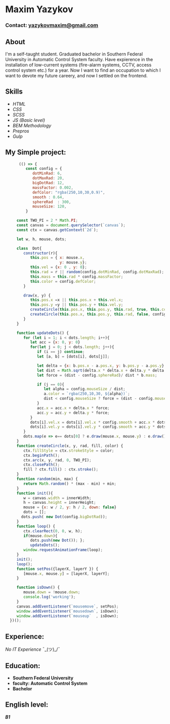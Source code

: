 # Maxim Yazykov

### Contact: <yazykovmaxim@gmail.com>

## About
I'm a self-taught student. Graduated bachelor in Southern Federal University in Automatic Control System faculty. 
Have expierence in the installation of low-current systems (fire-alarm systems, CCTV, access control system etc.) for a year. 
Now I want to find an occupation to which I want to devote my future careerу, and now I settled on the frontend.

## Skills

+ _HTML_
+ _CSS_
+ _SCSS_
+ _JS (Basic level)_
+ _BEM Methodology_
+ _Prepros_
+ _Gulp_


## My Simple project:

```JavaScript
      (() => {
         const config = {
            dotMinRad: 6,
            dotMaxRad: 20,
            bigDotRad: 12,
            massFactor: 0.002,
            defColor: "rgba(250,10,30,0.9)",
            smooth : 0.64,
            sphereRad  : 300,
            mouseSize: 120,
         }

     const TWO_PI = 2 * Math.PI;
     const canvas = document.querySelector(`canvas`);
     const ctx = canvas.getContext(`2d`);

     let w, h, mouse, dots;

     class  Dot{
        constructor(r){
           this.pos = { x: mouse.x, 
                        y: mouse.y};
           this.vel = {x: 0 , y: 0};
           this.rad = r || random(config.dotMinRad, config.dotMaxRad);
           this.mass = this.rad * config.massFactor;
           this.color = config.defColor;
        }

        draw(x, y) {
           this.pos.x =x || this.pos.x + this.vel.x;
           this.pos.y =y || this.pos.y + this.vel.y;
           createCircle(this.pos.x, this.pos.y, this.rad, true, this.color);
           createCircle(this.pos.x, this.pos.y, this.rad, false, config.defColor);
        }
     }

     function updateDots() {
        for (let i = 1; i < dots.length; i++){
           let acc = {x: 0, y: 0}
           for(let j = 0; j < dots.length; j++){
              if (i == j) continue;
              let [a, b] = [dots[i], dots[j]];

              let delta = {x: b.pos.x - a.pos.x, y: b.pos.y - a.pos.y}
              let dist = Math.sqrt(delta.x * delta.x + delta.y * delta.y) || 1;
              let force = (dist - config.sphereRad)/ dist * b.mass;

              if (j == 0){
                 let alpha = config.mouseSize / dist;
                 a.color = `rgba(250,10,30, ${alpha})`;
                 dist < config.mouseSize ? force = (dist - config.mouseSize) * b.mass : force = a.mass;
              }
              acc.x = acc.x + delta.x * force;
              acc.y = acc.y + delta.y * force;
           }
           dots[i].vel.x = dots[i].vel.x * config.smooth + acc.x * dots[i].mass;
           dots[i].vel.y = dots[i].vel.y * config.smooth + acc.y * dots[i].mass; 
        }
        dots.map(e => e== dots[0] ? e.draw(mouse.x, mouse.y) : e.draw());
     }
     function createCircle(x, y, rad, fill, color) {
        ctx.fillStyle = ctx.strokeStyle = color;
        ctx.beginPath();
        ctx.arc(x, y, rad, 0, TWO_PI);
        ctx.closePath();
        fill ? ctx.fill() : ctx.stroke();
     }
     function random(min, max) {
        return Math.random() * (max - min) + min;
     }
     function init(){
        w = canvas.width = innerWidth;
        h = canvas.height = innerHeight;
        mouse = {x: w / 2, y: h / 2, down: false}
        dots = [];
       dots.push( new Dot(config.bigDotRad));
     }
     function loop() {
        ctx.clearRect(0, 0, w, h);
        if(mouse.down){
           dots.push(new Dot()); };
           updateDots();
        window.requestAnimationFrame(loop);
     }
     init();
     loop();
     function setPos({layerX, layerY }) {
        [mouse.x, mouse.y] = [layerX, layerY];
     }

     function isDown() {
        mouse.down = !mouse.down;
        console.log('working');
     }
     canvas.addEventListener(`mousemove`, setPos);
     window.addEventListener(`mousedown`, isDown);
     window.addEventListener(`mouseup`  , isDown);
  })();
```
## Experience:
_No IT Experience_ ¯\_(ツ)_/¯

## Education: 
+ **Southern Federal University** 
+ **faculty: Automatic Control System**
+ **Bachelor**

## English level:
 ***B1***
